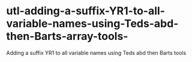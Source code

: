 # utl-adding-a-suffix-YR1-to-all-variable-names-using-Teds-abd-then-Barts-array-tools-
Adding a suffix YR1 to all variable names using Teds abd then Barts tools
